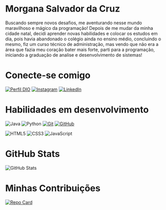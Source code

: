 # Morgana Salvador da Cruz
Buscando sempre novos desafios, me aventurando nesse mundo maravilhoso e mágico da programação!
Depois de me mudar da minha cidade natal, decidi aprender novas habilidades e colocar os estudos em dia, pois havia abandonado o colégio ainda no ensino médio, concluindo o mesmo, fiz um curso técnico de administração, mas vendo que não era a área que fazia meu coração bater mais forte, parti para a programação, iniciando a graduação de analise e desenvolvimento de sistemas!


# Conecte-se comigo
[![Perfil DIO](https://img.shields.io/badge/-Meu%20Perfil%20na%20DIO-959?style=for-the-badge)](https://www.dio.me/users/morgana-kaio/)
[![Instagram](https://img.shields.io/badge/-Instagram-313?style=for-the-badge&logo=instagram&logoColor=E94D5F)](https://www.instagram.com/scruzmorgana/)
[![LinkedIn](https://img.shields.io/badge/-LinkedIn-959?style=for-the-badge&logo=linkedin&logoColor=30A3DC)](https://www.linkedin.com/in/morganasalvadordacruz/)

# Habilidades em desenvolvimento

![Java](https://img.shields.io/badge/Java-959?style=for-the-badge&logo=java&logoColor=E94D5F)
![Python](https://img.shields.io/badge/Python-313?style=for-the-badge&logo=python&logoColor)
[![Git](https://img.shields.io/badge/Git-959?style=for-the-badge&logo=git&logoColor=E94D5F)](https://git-scm.com/doc) 
[![GitHub](https://img.shields.io/badge/GitHub-313?style=for-the-badge&logo=github&logoColor=30A3DC)](https://docs.github.com/)

![HTML5](https://img.shields.io/badge/HTML5-959?style=for-the-badge&logo=html5)
![CSS3](https://img.shields.io/badge/CSS3-313?style=for-the-badge&logo=css3&logoColor=264CE4)
![JavaScript](https://img.shields.io/badge/JavaScript-959?style=for-the-badge&logo=javascript)


# GitHub Stats
![GitHub Stats](https://github-readme-stats.vercel.app/api?username=MoguiCruz&theme=transparent&bg_color=959&border_color=fff&show_icons=true&icon_color=fff&title_color=fff&text_color=fff&hide)

# Minhas Contribuições
[![Repo Card](https://github-readme-stats.vercel.app/api/pin/?username=MoguiCruz&repo=dio-lab-open-source&bg_color=313&border_color=fff&show_icons=true&icon_color=fff&title_color=fff&text_color=fff)](https://github.com/MoguiCruz/dio-lab-open-source)
